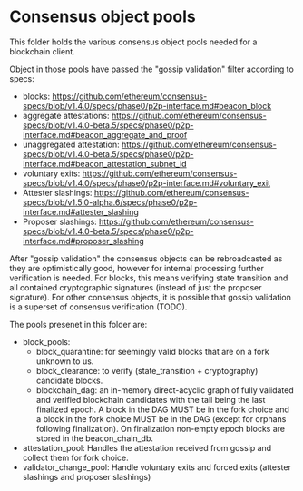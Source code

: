 # Consensus object pools

This folder holds the various consensus object pools needed for a blockchain client.

Object in those pools have passed the "gossip validation" filter according
to specs:
- blocks: https://github.com/ethereum/consensus-specs/blob/v1.4.0/specs/phase0/p2p-interface.md#beacon_block
- aggregate attestations: https://github.com/ethereum/consensus-specs/blob/v1.4.0-beta.5/specs/phase0/p2p-interface.md#beacon_aggregate_and_proof
- unaggregated attestation: https://github.com/ethereum/consensus-specs/blob/v1.4.0-beta.5/specs/phase0/p2p-interface.md#beacon_attestation_subnet_id
- voluntary exits: https://github.com/ethereum/consensus-specs/blob/v1.4.0/specs/phase0/p2p-interface.md#voluntary_exit
- Attester slashings: https://github.com/ethereum/consensus-specs/blob/v1.5.0-alpha.6/specs/phase0/p2p-interface.md#attester_slashing
- Proposer slashings: https://github.com/ethereum/consensus-specs/blob/v1.4.0-beta.5/specs/phase0/p2p-interface.md#proposer_slashing

After "gossip validation" the consensus objects can be rebroadcasted as they are optimistically good, however for internal processing further verification is needed.
For blocks, this means verifying state transition and all contained cryptographic signatures (instead of just the proposer signature).
For other consensus objects, it is possible that gossip validation is a superset of consensus verification (TODO).

The pools presenet in this folder are:
- block_pools:
  - block_quarantine: for seemingly valid blocks that are on a fork unknown to us.
  - block_clearance: to verify (state_transition + cryptography) candidate blocks.
  - blockchain_dag: an in-memory direct-acyclic graph of fully validated and verified blockchain candidates with the tail being the last finalized epoch. A block in the DAG MUST be in the fork choice and a block in the fork choice MUST be in the DAG (except for orphans following finalization). On finalization non-empty epoch blocks are stored in the beacon_chain_db.
- attestation_pool:
  Handles the attestation received from gossip and collect them for fork choice.
- validator_change_pool:
  Handle voluntary exits and forced exits (attester slashings and proposer slashings)
